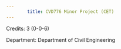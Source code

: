 ```yaml
---
        title: CVD776 Minor Project (CET)
---
```

Credits: 3 (0-0-6)

Department: Department of Civil Engineering

